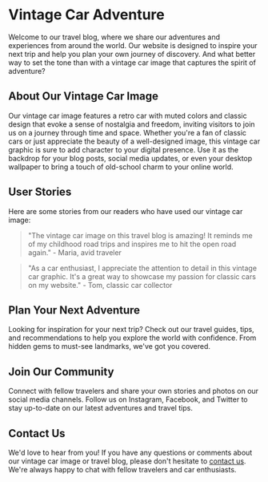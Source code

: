 <!--font:Poppins-->

# Vintage Car Adventure

Welcome to our travel blog, where we share our adventures and experiences from around the world. Our website is designed to inspire your next trip and help you plan your own journey of discovery. And what better way to set the tone than with a vintage car image that captures the spirit of adventure?

## About Our Vintage Car Image

Our vintage car image features a retro car with muted colors and classic design that evoke a sense of nostalgia and freedom, inviting visitors to join us on a journey through time and space. Whether you're a fan of classic cars or just appreciate the beauty of a well-designed image, this vintage car graphic is sure to add character to your digital presence. Use it as the backdrop for your blog posts, social media updates, or even your desktop wallpaper to bring a touch of old-school charm to your online world.

## User Stories

Here are some stories from our readers who have used our vintage car image:

> "The vintage car image on this travel blog is amazing! It reminds me of my childhood road trips and inspires me to hit the open road again." - Maria, avid traveler

> "As a car enthusiast, I appreciate the attention to detail in this vintage car graphic. It's a great way to showcase my passion for classic cars on my website." - Tom, classic car collector

## Plan Your Next Adventure

Looking for inspiration for your next trip? Check out our travel guides, tips, and recommendations to help you explore the world with confidence. From hidden gems to must-see landmarks, we've got you covered.

## Join Our Community

Connect with fellow travelers and share your own stories and photos on our social media channels. Follow us on Instagram, Facebook, and Twitter to stay up-to-date on our latest adventures and travel tips.

## Contact Us

We'd love to hear from you! If you have any questions or comments about our vintage car image or travel blog, please don't hesitate to [contact us](#). We're always happy to chat with fellow travelers and car enthusiasts.

<!--

Write me content for website with wallpaper which alt text is:

"A vintage-style graphic of a retro car for a car or travel website"

The name/title of the page should not be 1:1 copy of the alt text but rather a real content of the website which is using this wallpaper.

- Use markdown format 
- Start with heading
- Heading should be short and concise
- The content should look like a real website 
- The website should not be about the wallpaper, wallpaper is just a related background
- Heading should be contain work "wallpaper" or "background"
- Include real sections like references, contact, user stories, etc. use things relevant to the page purpose.
- Feel free to use structure like headings, bullets, numbering, blockquotes, paragraphs, horizontal lines, etc.
- You can use formatting like bold or _italic_
- You can include UTF-8 emojis
- Links should be only #hash anchors (and you can refer to the document itself)
- Do not include images


---


# Vintage Car Wallpaper for Your Travel Blog

Welcome to our travel blog, where we share our passion for exploring the world and discovering new destinations. Our website is designed to inspire your next adventure, and what better way to set the tone than with a vintage car wallpaper that captures the spirit of the open road?

## About Our Vintage Car Wallpaper

Our wallpaper features a vintage-style graphic of a retro car, perfect for any car or travel website. The muted colors and classic design evoke a sense of nostalgia and adventure, inviting visitors to join us on a journey through time and space.

Whether you're a fan of classic cars or just appreciate the beauty of a well-designed wallpaper, this vintage car background is sure to impress. Use it as the backdrop for your blog posts, social media updates, or even your desktop wallpaper to add a touch of old-school charm to your digital presence.

## User Stories

Here are some stories from our readers who have used our vintage car wallpaper:

> "I've been looking for the perfect background for my travel blog, and this vintage car wallpaper was exactly what I needed. It sets the mood for my posts and makes me feel like I'm on a road trip every time I look at it." - Sarah, travel blogger

> "As a fan of classic cars, I love having this wallpaper on my desktop. It's a great conversation starter and always puts a smile on my face." - John, car enthusiast

## References

If you're interested in learning more about vintage cars and their history, here are some resources we recommend:

- [Hemmings Motor News](#): A leading source for classic car news, classifieds, and events.
- [The Classic Car Trust](#): An organization dedicated to preserving and promoting classic cars around the world.
- [Classic Driver](#): A luxury lifestyle platform that features classic cars, art, and design.

## Contact Us

We'd love to hear from you! If you have any questions or comments about our vintage car wallpaper or travel blog, please don't hesitate to [contact us](#). We're always happy to chat with fellow travelers and car enthusiasts.


---


Heading should not include word "wallpaper". The website should not be about the wallpaper itself, wallpaper is just a related background, rewrite whole content.


---


# Exploring the World with a Vintage Car

Welcome to our travel blog, where we share our adventures and experiences from around the world. Our website is designed to inspire your next trip and help you plan your own journey of discovery. And what better way to set the tone than with a vintage car background that captures the spirit of adventure?

## About Our Vintage Car Background

Our background features a vintage-style graphic of a retro car, perfect for any car or travel website. The muted colors and classic design evoke a sense of nostalgia and freedom, inviting visitors to join us on a journey through time and space.

Whether you're a fan of classic cars or just appreciate the beauty of a well-designed background, this vintage car image is sure to add character to your digital presence. Use it as the backdrop for your blog posts, social media updates, or even your desktop wallpaper to bring a touch of old-school charm to your online world.

## User Stories

Here are some stories from our readers who have used our vintage car background:

> "I love the vintage car background on this travel blog. It reminds me of the road trips I took with my family when I was a kid, and it makes me want to hit the open road again." - Maria, avid traveler

> "As a car enthusiast, I appreciate the attention to detail in this vintage car graphic. It's a great way to showcase my passion for classic cars on my website." - Tom, classic car collector

## Plan Your Next Adventure

Looking for inspiration for your next trip? Check out our travel guides, tips, and recommendations to help you explore the world with confidence. From hidden gems to must-see landmarks, we've got you covered.

## Join Our Community

Connect with fellow travelers and share your own stories and photos on our social media channels. Follow us on Instagram, Facebook, and Twitter to stay up-to-date on our latest adventures and travel tips.

## Contact Us

We'd love to hear from you! If you have any questions or comments about our vintage car background or travel blog, please don't hesitate to [contact us](#). We're always happy to chat with fellow travelers and car enthusiasts.


---


Heading is too long, rewrite whole content.


---


# Vintage Car Adventure

Welcome to our travel blog, where we share our adventures and experiences from around the world. Our website is designed to inspire your next trip and help you plan your own journey of discovery. And what better way to set the tone than with a vintage car image that captures the spirit of adventure?

## About Our Vintage Car Image

Our vintage car image features a retro car with muted colors and classic design that evoke a sense of nostalgia and freedom, inviting visitors to join us on a journey through time and space. Whether you're a fan of classic cars or just appreciate the beauty of a well-designed image, this vintage car graphic is sure to add character to your digital presence. Use it as the backdrop for your blog posts, social media updates, or even your desktop wallpaper to bring a touch of old-school charm to your online world.

## User Stories

Here are some stories from our readers who have used our vintage car image:

> "The vintage car image on this travel blog is amazing! It reminds me of my childhood road trips and inspires me to hit the open road again." - Maria, avid traveler

> "As a car enthusiast, I appreciate the attention to detail in this vintage car graphic. It's a great way to showcase my passion for classic cars on my website." - Tom, classic car collector

## Plan Your Next Adventure

Looking for inspiration for your next trip? Check out our travel guides, tips, and recommendations to help you explore the world with confidence. From hidden gems to must-see landmarks, we've got you covered.

## Join Our Community

Connect with fellow travelers and share your own stories and photos on our social media channels. Follow us on Instagram, Facebook, and Twitter to stay up-to-date on our latest adventures and travel tips.

## Contact Us

We'd love to hear from you! If you have any questions or comments about our vintage car image or travel blog, please don't hesitate to [contact us](#). We're always happy to chat with fellow travelers and car enthusiasts.


---


Write me a Google font which is best fitting for the website.

Pick from the list:
- Exo 2
- Lobster
- Raleway
- Lato
- Montserrat
- IBM Plex Sans
- Great Vibes
- Futura
- Alegreya
- Open Sans
- Orbitron
- Roboto
- Playfair Display
- Inter
- Barlow Condensed
- Dancing Script
- Poppins


Write just the font name nothing else.


---


Poppins

-->
